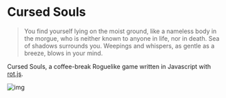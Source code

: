 # Cursed Souls

> You find yourself lying on the moist ground, like a nameless body in the morgue, who is neither known to anyone in life, nor in death.  Sea of shadows surrounds you.  Weepings and whispers, as gentle as a breeze, blows in your mind.

Cursed Souls, a coffee-break Roguelike game written in Javascript with [rot.js](https://github.com/ondras/rot.js).

![img](https://github.com/Bozar/cursedSouls/blob/master/img/progress/0330.gif)
